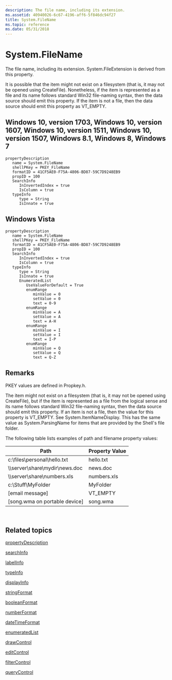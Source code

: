 ```yaml
---
description: The file name, including its extension.
ms.assetid: 40940026-6c67-4196-aff6-5f846dc94f27
title: System.FileName
ms.topic: reference
ms.date: 05/31/2018
---
```


# System.FileName

The file name, including its extension. System.FileExtension is derived from this property.

It is possible that the item might not exist on a filesystem (that is, it may not be opened using CreateFile). Nonetheless, if the item is represented as a file and its name follows standard Win32 file-naming syntax, then the data source should emit this property. If the item is not a file, then the data source should emit this property as VT\_EMPTY.

## Windows 10, version 1703, Windows 10, version 1607, Windows 10, version 1511, Windows 10, version 1507, Windows 8.1, Windows 8, Windows 7

```
propertyDescription
   name = System.FileName
   shellPKey = PKEY_FileName
   formatID = 41CF5AE0-F75A-4806-BD87-59C7D9248EB9
   propID = 100
   SearchInfo
      InInvertedIndex = true
      IsColumn = true
   typeInfo
      type = String
      IsInnate = true
```

## Windows Vista

```
propertyDescription
   name = System.FileName
   shellPKey = PKEY_FileName
   formatID = 41CF5AE0-F75A-4806-BD87-59C7D9248EB9
   propID = 100
   SearchInfo
      InInvertedIndex = true
      IsColumn = true
   typeInfo
      type = String
      IsInnate = true
      EnumeratedList
         UseValueForDefault = True
         enumRange
            minValue = 0
            setValue = 0
            text = 0-9
         enumRange
            minValue = A
            setValue = A
            text = A-H
         enumRange
            minValue = I
            setValue = I
            text = I-P
         enumRange
            minValue = Q
            setValue = Q
            text = Q-Z
```

## Remarks

PKEY values are defined in Propkey.h.

The item might not exist on a filesystem (that is, it may not be opened using CreateFile), but if the item is represented as a file from the logical sense and its name follows standard Win32 file-naming syntax, then the data source should emit this property. If an item is not a file, then the value for this property is VT\_EMPTY. See System.ItemNameDisplay. This has the same value as System.ParsingName for items that are provided by the Shell's file folder.

The following table lists examples of path and filename property values:



| Path                               | Property Value |
|------------------------------------|----------------|
| c:\\files\\personal\\hello.txt     | hello.txt      |
| \\\\server\\share\\mydir\\news.doc | news.doc       |
| \\\\server\\share\\numbers.xls     | numbers.xls    |
| c:\\Stuff\\MyFolder                | MyFolder       |
| \[email message\]                  | VT\_EMPTY      |
| \[song.wma on portable device\]    | song.wma       |



 

## Related topics

<dl> <dt>

[propertyDescription](./propdesc-schema-propertydescription.md)
</dt> <dt>

[searchInfo](./propdesc-schema-searchinfo.md)
</dt> <dt>

[labelInfo](./propdesc-schema-labelinfo.md)
</dt> <dt>

[typeInfo](./propdesc-schema-typeinfo.md)
</dt> <dt>

[displayInfo](./propdesc-schema-displayinfo.md)
</dt> <dt>

[stringFormat](./propdesc-schema-stringformat.md)
</dt> <dt>

[booleanFormat](./propdesc-schema-booleanformat.md)
</dt> <dt>

[numberFormat](./propdesc-schema-numberformat.md)
</dt> <dt>

[dateTimeFormat](./propdesc-schema-datetimeformat.md)
</dt> <dt>

[enumeratedList](./propdesc-schema-enumeratedlist.md)
</dt> <dt>

[drawControl](./propdesc-schema-drawcontrol.md)
</dt> <dt>

[editControl](./propdesc-schema-editcontrol.md)
</dt> <dt>

[filterControl](./propdesc-schema-filtercontrol.md)
</dt> <dt>

[queryControl](./propdesc-schema-querycontrol.md)
</dt> </dl>

 

 

